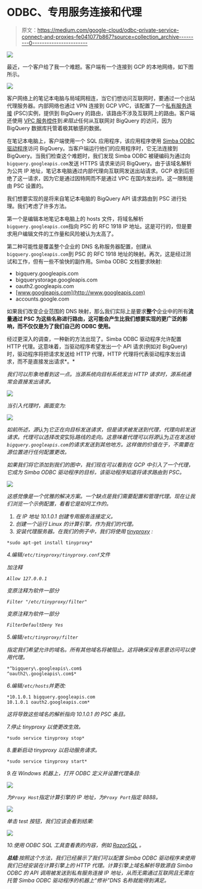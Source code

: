 # ODBC、专用服务连接和代理

> 原文：<https://medium.com/google-cloud/odbc-private-service-connect-and-proxies-fe041077b867?source=collection_archive---------0----------------------->

![](img/31ce382cb57f688c6a6e45c44c961283.png)

最近，一个客户给了我一个难题。客户端有一个连接到 GCP 的本地网络，如下图所示。

![](img/9a11e76c1c8cebed256745433e5df661.png)

客户网络上的笔记本电脑与局域网相连，当它们想访问互联网时，要通过一个出站代理服务器。内部网络也通过 VPN 连接到 GCP VPC，该配置了一个[私有服务连接](https://cloud.google.com/vpc/docs/private-service-connect) (PSC)实例，提供到 BigQuery 的路由，该路由不涉及互联网上的路由。客户端还使用 [VPC 服务控件](https://cloud.google.com/vpc-service-controls)到*来阻止*任何从互联网对 BigQuery 的访问，因为 BigQuery 数据库托管着极其敏感的数据。

在笔记本电脑上，客户端使用一个 SQL 应用程序，该应用程序使用 [Simba ODBC 驱动程序](https://cloud.google.com/bigquery/docs/reference/odbc-jdbc-drivers)访问 BigQuery。当客户端运行他们的应用程序时，它无法连接到 BigQuery。当我们检查这个难题时，我们发现 Simba ODBC 被硬编码为通过向`bigquery.googleapis.com`发送 HTTPS 请求来访问 BigQuery。由于该域名解析为公共 IP 地址，笔记本电脑通过内部代理向互联网发送出站请求。GCP 收到后拒绝了这一请求，因为它是通过因特网而不是通过 VPC 在国内发出的。这一限制是由 PSC 设置的。

我们想要实现的是将来自笔记本电脑的 BigQuery API 请求路由到 PSC 进行处理。我们考虑了许多方法。

第一个是编辑本地笔记本电脑上的 hosts 文件，将域名解析`bigquery.googleapis.com`指向 PSC 的 RFC 1918 IP 地址。这是可行的，但是要求用户编辑文件的工作量和风险被认为太高了。

第二种可能性是覆盖整个企业的 DNS 名称服务器配置，创建从`bigquery.googleapis.com`到 PSC 的 RFC 1918 地址的映射。再次，这是经过测试和工作，但有一些不愉快的副作用。Simba ODBC 文档要求映射:

*   bigquery.googleapis.com
*   bigquerystorage.googleapis.com
*   oauth2.googleapis.com
*   [www.googleapis.com](http://www.googleapis.com)
*   accounts.google.com

如果我们改变企业范围的 DNS 映射，那么我们实际上是要求**整个**企业中的所有**流量通过 PSC 为这些名称进行路由，这可能会产生比我们想要实现的更广泛的影响，而不仅仅是为了我们自己的 ODBC 使用。**

经过更深入的调查，一种新的方法出现了。Simba ODBC 驱动程序允许配置 HTTP 代理。这意味着，当驱动程序希望发出一个 API 请求(例如对 BigQuery)时，驱动程序将把请求发送给 HTTP 代理，HTTP 代理将代表驱动程序发出请求，而不是直接发出请求*。*

*我们可以形象地看到这一点。当源系统向目标系统发出 HTTP 请求时，源系统通常会直接发出请求。*

*![](img/edd58e06865fecf8d1fcfbb0633100df.png)*

*当引入代理时，画面变为:*

*![](img/8308924254eb5cdea30769040bd5c18e.png)*

*如前所述，源*认为*它正在向目标发送请求，但是请求被发送到代理，代理向前发送请求。代理可以选择改变*实际*路线的走向。这意味着代理可以将源*认为*正在发送给`bigquery.googleapis.com`的请求发送到其他地方。这样做的价值在于，不需要在源位置进行任何配置更改。*

*如果我们将它添加到我们的图中，我们现在可以看到在 GCP 中引入了一个代理，它成为 Simba ODBC 驱动程序的目标，该驱动程序知道将请求路由到 PSC。*

*![](img/2daf525c2afc0783f69e52bf999016e2.png)*

*这感觉像是一个优雅的解决方案。一个缺点是我们需要配置和管理代理。现在让我们浏览一个示例配置，看看它是如何工作的。*

1.  *在 IP 地址 10.1.0.1 创建专用服务连接定义。*
2.  *创建一个运行 Linux 的计算引擎，作为我们的代理。*
3.  *安装代理服务器。在我们的例子中，我们将使用 [tinyproxy](http://tinyproxy.github.io/) :*

```
*sudo apt-get install tinyproxy*
```

*4.编辑`/etc/tinyproxy/tinyproxy.conf`文件*

*加注释*

*`Allow 127.0.0.1`*

*变原注释为软件一部分*

*`Filter "/etc/tinyproxy/filter"`*

*变原注释为软件一部分*

*`FilterDefaultDeny Yes`*

*5.编辑`/etc/tinyproxy/filter`*

*指定我们希望允许的域名。所有其他域名将被阻止。这将确保没有恶意访问可以使用代理。*

```
*^bigquery\.googleapis\.com$
^oauth2\.googleapis\.com$*
```

*6.编辑`/etc/hosts`并更改:*

```
*10.1.0.1 bigquery.googleapis.com
10.1.0.1 oauth2.googleapis.com*
```

*这将导致这些域名的解析指向 10.1.0.1 的 PSC 条目。*

*7.停止 tinyproxy 以使更改生效。*

```
*sudo service tinyproxy stop*
```

*8.重新启动 tinyproxy 以启动服务请求。*

```
*sudo service tinyproxy start*
```

*9.在 Windows 机器上，打开 ODBC 定义并设置代理条目:*

*![](img/e6334df689be01d8aa71c5813aa88ae0.png)*

*为`Proxy Host`指定计算引擎的 IP 地址，为`Proxy Port`指定 8888。*

*![](img/bc502dc85cd779ed08914c83676fddce.png)*

*单击 test 按钮，我们应该会看到结果:*

*![](img/f2501522e8c848f2077bad5e2b3d579c.png)*

*10.使用 ODBC SQL 工具查看表的内容，例如 [RazorSQL](https://razorsql.com/) 。*

***总结**:按照这个方法，我们已经展示了我们可以配置 Simba ODBC 驱动程序来使用我们已经安装在计算引擎上的 HTTP 代理。计算引擎上域名解析导致源自 Simba ODBC 的 API 调用被发送到私有服务连接 IP 地址，从而无需通过互联网且无需在托管 Simba ODBC 驱动程序的机器上“修补”DNS 名称就能得到满足。*